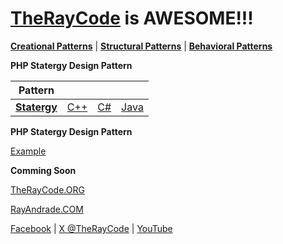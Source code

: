 # [TheRayCode](../../../README.md) is AWESOME!!!

**[Creational Patterns](../../Creational/README.md)** | **[Structural Patterns](../../Structural/README.md)** | **[Behavioral Patterns](../README.md)**

**PHP Statergy Design Pattern**

|Pattern|   |   |   |
|---|---|---|---|
| [**Statergy**](README.md) | [C++](../../../CPP/Behavioral/Statergy/README.md) | [C#](../../../Csharp/Behavioral/Statergy/README.md) | [Java](../../../Java/Behavioral/Statergy/README.md) |

**PHP Statergy Design Pattern**

[Example](SY1/README.md)

**Comming Soon** 

[TheRayCode.ORG](https://www.TheRayCode.org)

[RayAndrade.COM](https://www.RayAndrade.com)

[Facebook](https://www.facebook.com/TheRayCode/) | [X @TheRayCode](https://www.x.com/TheRayCode/) | [YouTube](https://www.youtube.com/TheRayCode/)
